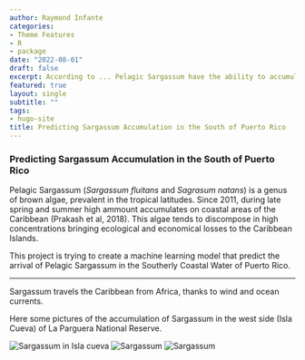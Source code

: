 ```yaml
---
author: Raymond Infante
categories:
- Theme Features
- R
- package
date: "2022-08-01"
draft: false
excerpt: According to ... Pelagic Sargassum have the ability to accumulate microplastics due to they share the same mechanisms of displacement on the oceans. 
featured: true
layout: single
subtitle: ""
tags:
- hugo-site
title: Predicting Sargassum Accumulation in the South of Puerto Rico
---
```


### Predicting Sargassum Accumulation in the South of Puerto Rico

Pelagic Sargassum (*Sargassum fluitans* and *Sagrasum natans*) is a genus of brown algae, prevalent in the tropical latitudes. Since 2011, during late spring and summer high ammount accumulates on coastal areas of the Caribbean (Prakash et al, 2018). This algae tends to discompose in high concentrations bringing ecological and economical losses to the Caribbean Islands. 

This project is trying to create a machine learning model that predict the arrival of Pelagic Sargassum in the Southerly Coastal Water of Puerto Rico. 

---

Sargassum travels the Caribbean from Africa, thanks to wind and ocean currents. 

Here some pictures of the accumulation of Sargassum in the west side (Isla Cueva) of La Parguera National Reserve. 

![Sargassum in Isla cueva](Drone.jpeg)
![Sargassum](Drone2.jpg)
![Sargassum](DJI_0342.jpeg)